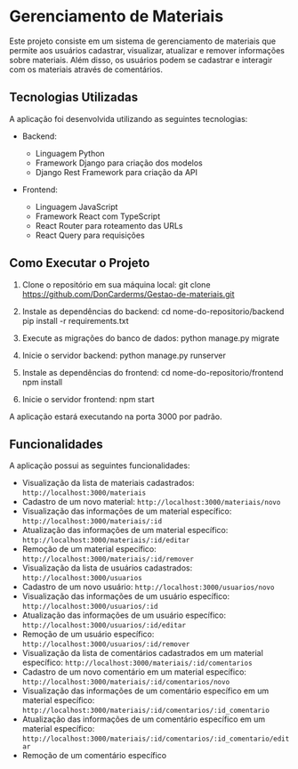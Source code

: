 
# Gerenciamento de Materiais

Este projeto consiste em um sistema de gerenciamento de materiais que permite aos usuários cadastrar, visualizar, atualizar e remover informações sobre materiais. Além disso, os usuários podem se cadastrar e interagir com os materiais através de comentários.

## Tecnologias Utilizadas

A aplicação foi desenvolvida utilizando as seguintes tecnologias:

* Backend:
  * Linguagem Python
  * Framework Django para criação dos modelos
  * Django Rest Framework para criação da API

* Frontend:
  * Linguagem JavaScript
  * Framework React com TypeScript
  * React Router para roteamento das URLs
  * React Query para requisições

## Como Executar o Projeto

1. Clone o repositório em sua máquina local:
git clone https://github.com/DonCarderms/Gestao-de-materiais.git


2. Instale as dependências do backend:
cd nome-do-repositorio/backend
pip install -r requirements.txt


3. Execute as migrações do banco de dados:
python manage.py migrate



4. Inicie o servidor backend:
python manage.py runserver



5. Instale as dependências do frontend:
cd nome-do-repositorio/frontend
npm install



6. Inicie o servidor frontend:
npm start


A aplicação estará executando na porta 3000 por padrão.

## Funcionalidades

A aplicação possui as seguintes funcionalidades:

* Visualização da lista de materiais cadastrados: `http://localhost:3000/materiais`
* Cadastro de um novo material: `http://localhost:3000/materiais/novo`
* Visualização das informações de um material específico: `http://localhost:3000/materiais/:id`
* Atualização das informações de um material específico: `http://localhost:3000/materiais/:id/editar`
* Remoção de um material específico: `http://localhost:3000/materiais/:id/remover`
* Visualização da lista de usuários cadastrados: `http://localhost:3000/usuarios`
* Cadastro de um novo usuário: `http://localhost:3000/usuarios/novo`
* Visualização das informações de um usuário específico: `http://localhost:3000/usuarios/:id`
* Atualização das informações de um usuário específico: `http://localhost:3000/usuarios/:id/editar`
* Remoção de um usuário específico: `http://localhost:3000/usuarios/:id/remover`
* Visualização da lista de comentários cadastrados em um material específico: `http://localhost:3000/materiais/:id/comentarios`
* Cadastro de um novo comentário em um material específico: `http://localhost:3000/materiais/:id/comentarios/novo`
* Visualização das informações de um comentário específico em um material específico: `http://localhost:3000/materiais/:id/comentarios/:id_comentario`
* Atualização das informações de um comentário específico em um material específico: `http://localhost:3000/materiais/:id/comentarios/:id_comentario/editar`
* Remoção de um comentário específico
